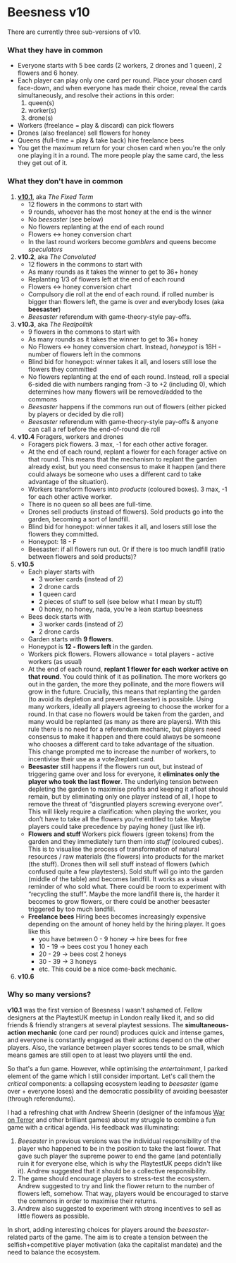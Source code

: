 # Beesness v10

There are currently three sub-versions of v10.

### What they have in common

* Everyone starts with 5 bee cards (2 workers, 2 drones and 1 queen), 2 flowers and 6 honey.
* Each player can play only one card per round. Place your chosen card face-down, and when everyone has made their choice, reveal the cards simultaneously, and resolve their actions in this order:
	1. queen(s)
	2. worker(s)
	3. drone(s)
* Workers (freelance = play & discard) can pick flowers
* Drones (also freelance) sell flowers for honey
* Queens (full-time = play & take back) hire freelance bees
* You get the maximum return for your chosen card when you're the only one playing it in a round. The more people play the same card, the less they get out of it.

### What they don't have in common

1. [**v10.1**](v10.1.md), aka *The Fixed Term*
	* 12 flowers in the commons to start with
	* 9 rounds, whoever has the most honey at the end is the winner
	* No *beesaster* (see below)
	* No flowers replanting at the end of each round
	* Flowers <-> honey conversion chart
	* In the last round workers become *gamblers* and queens become *speculators*
2. **v10.2**, aka *The Convoluted*
	* 12 flowers in the commons to start with
	* As many rounds as it takes the winner to get to 36+ honey
	* Replanting 1/3 of flowers left at the end of each round
	* Flowers <-> honey conversion chart
	* Compulsory die roll at the end of each round. if rolled number is bigger than flowers left, the game is over and everybody loses (aka **beesaster**)
	* *Beesaster* referendum with game-theory-style pay-offs.
3. **v10.3**, aka *The Realpolitik*
	* 9 flowers in the commons to start with
	* As many rounds as it takes the winner to get to 36+ honey
	* No Flowers <-> honey conversion chart. Instead, *honeypot* is 18H - number of flowers left in the commons
	* Blind bid for honeypot: winner takes it all, and losers still lose the flowers they committed
	* No flowers replanting at the end of each round. Instead, roll a special 6-sided die with numbers ranging from -3 to +2 (including 0), which determines how many flowers will be removed/added to the commons
	* *Beesaster* happens if the commons run out of flowers (either picked by players or decided by die roll)
	* *Beesaster* referendum with game-theory-style pay-offs & anyone can call a ref before the end-of-round die roll
4. **v10.4** Foragers, workers and drones
	* Foragers pick flowers. 3 max, -1 for each other active forager.
	* At the end of each round, replant a flower for each forager active on that round. This means that the mechanism to replant the garden already exist, but you need consensus to make it happen (and there could always be someone who uses a different card to take advantage of the situation).
	* Workers transform flowers into *products* (coloured boxes). 3 max, -1 for each other active worker.
	* There is no queen so all bees are full-time.
	* Drones sell products (instead of flowers). Sold products go into the garden, becoming a sort of landfill.
	* Blind bid for honeypot: winner takes it all, and losers still lose the flowers they committed.
	* Honeypot: 18 - F
	* Beesaster: if all flowers run out. Or if there is too much landfill (ratio between flowers and sold products)?
5. **v10.5**
	* Each player starts with
		- 3 worker cards (instead of 2)
		- 2 drone cards
		- 1 queen card
		- 2 pieces of stuff to sell (see below what I mean by stuff)
		- 0 honey, no honey, nada, you’re a lean startup beesness
	* Bees deck starts with
		- 3 worker cards (instead of 2)
		- 2 drone cards
	* Garden starts with **9 flowers**.
	* Honeypot is **12 - flowers left** in the garden. 	
	* Workers pick flowers. Flowers allowance = total players - active workers (as usual)
	* At the end of each round, **replant 1 flower for each worker active on that round**. You could think of it as pollination. The more workers go out in the garden, the more they pollinate, and the more flowers will grow in the future. Crucially, this means that replanting the garden (to avoid its depletion and prevent Beesaster) is possible. Using many workers, ideally all players agreeing to choose the worker for a round. In that case no flowers would be taken from the garden, and many would be replanted (as many as there are players). With this rule there is no need for a referendum mechanic, but players need consensus to make it happen and there could always be someone who chooses a different card to take advantage of the situation.  This change prompted me to increase the number of workers, to incentivise their use as a vote2replant card. 
	* **Beesaster** still happens if the flowers run out, but instead of triggering game over and loss for everyone, it **eliminates only the player who took the last flower**. The underlying tension between depleting the garden to maximise profits and keeping it afloat should remain, but by eliminating only one player instead of all, I hope to remove the threat of “disgruntled players screwing everyone over”. This will likely require a clarification: when playing the worker, you don’t have to take all the flowers you’re entitled to take. Maybe players could take precedence by paying honey (just like irl).
	* **Flowers and stuff** Workers pick flowers (green tokens) from the garden and they immediately turn them into _stuff_ (coloured cubes). This is to visualise the process of transformation of natural resources / raw materials (the flowers) into products for the market (the stuff). Drones then will sell stuff instead of flowers (which confused quite a few playtesters). Sold stuff will go into the garden (middle of the table) and becomes landfill. It works as a visual reminder of who sold what. There could be room to experiment with “recycling the stuff”. Maybe the more landfill there is, the harder it becomes to grow flowers, or there could be another beesaster triggered by too much landfill.
	* **Freelance bees** Hiring bees becomes increasingly expensive depending on the amount of honey held by the hiring player. It goes like this
		- you have between 0 - 9 honey -> hire bees for free
		- 10 - 19 -> bees cost you 1 honey each
		- 20 - 29 -> bees cost 2 honeys
		- 30 - 39 -> 3 honeys
		- etc.
		This could be a nice come-back mechanic.
6. **v10.6** 	


### Why so many versions?

**v10.1** was the first version of Beesness I wasn't ashamed of. Fellow designers at the PlaytestUK meetup in London really liked it, and so did friends & friendly strangers at several playtest sessions. The **simultaneous-action mechanic** (one card per round) produces quick and intense games, and everyone is constantly engaged as their actions depend on the other players. Also, the variance between player scores tends to be small, which means games are still open to at least two players until the end.

So that's a fun game. However, while optimising the *entertainment*, I parked element of the game which I still consider important. Let's call them the *critical* components: a collapsing ecosystem leading to *beesaster* (game over + everyone loses) and the democratic possibility of avoiding beesaster (through referendums).

I had a refreshing chat with Andrew Sheerin (designer of the infamous [War on Terror](https://www.terrorbullgames.co.uk/games/war_on_terror_game.php) and other brilliant games) about my struggle to combine a fun game with a critical agenda. His feedback was illuminating:

1. *Beesaster* in previous versions was the individual responsibility of the player who happened to be in the position to take the last flower. That gave such player the supreme power to end the game (and potentially ruin it for everyone else, which is why the PlaytestUK peeps didn't like it). Andrew suggested that it should be a collective responsibility.
2. The game should encourage players to stress-test the ecosystem. Andrew suggested to try and link the flower return to the number of flowers left, somehow. That way, players would be encouraged to starve the commons in order to maximise their returns.
3. Andrew also suggested to experiment with strong incentives to sell as little flowers as possible.

In short, adding interesting choices for players around the *beesaster*-related parts of the game. The aim is to create a tension between the selfish+competitive player motivation (aka the capitalist mandate) and the need to balance the ecosystem.
